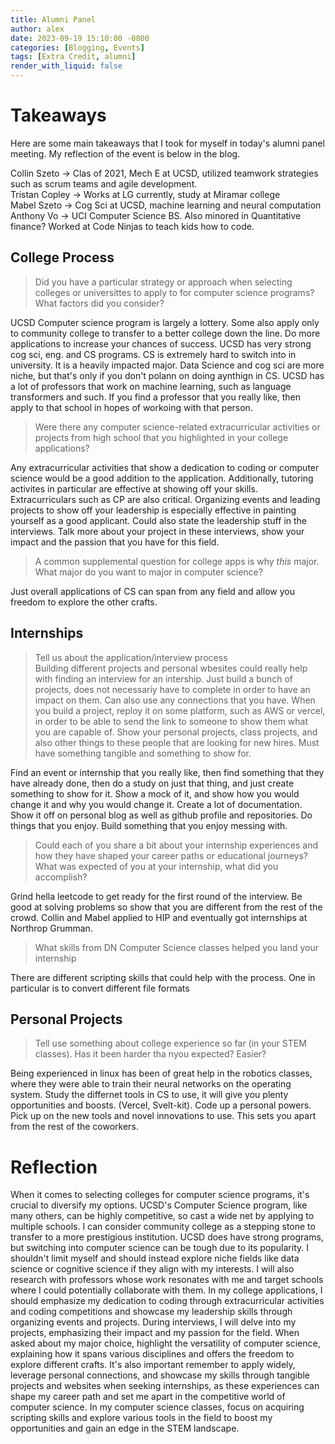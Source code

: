 ```yaml
---
title: Alumni Panel
author: alex
date: 2023-09-19 15:10:00 -0800
categories: [Blogging, Events]
tags: [Extra Credit, alumni]
render_with_liquid: false
---
```


# Takeaways
Here are some main takeaways that I took for myself in today's alumni panel meeting. My reflection of the event is below in the blog.  

Collin Szeto -> Clas of 2021, Mech E at UCSD, utilized teamwork strategies such as scrum teams and agile development.  
Tristan Copley -> Works at LG currently, study at Miramar college  
Mabel Szeto -> Cog Sci at UCSD, machine learning and neural computation  
Anthony Vo -> UCI Computer Science BS. Also minored in Quantitative finance? Worked at Code Ninjas to teach kids how to code.  


## College Process
> Did you have a particular strategy or approach when selecting colleges or universittes to apply to for computer science programs? What factors did you consider?

UCSD Computer science program is largely a lottery. Some also apply only to community college to transfer to a better college down the line. Do more applications to increase your chances of success. UCSD has very strong cog sci, eng. and CS programs. CS is extremely hard to switch into in university. It is a heavily impacted major. Data Science and cog sci are more niche, but that's only if you don't polann on doing aynthign in CS. UCSD has a lot of professors that work on machine learning, such as language transformers and such. If you find a professor that you really like, then apply to that school in hopes of workoing with that person. 

> Were there any computer science-related extracurricular activities or projects from high school that you highlighted in your college applications?

Any extracurricular activities that show a dedication to coding or computer science would be a good addition to the application. Additionally, tutoring activites in particular are effective at showing off your skills. Extracurriculars such as CP are also critical. Organizing events and leading projects to show off your leadership is especially effective in painting yourself as a good applicant. Could also state the leadership stuff in the interviews. Talk more about your project in these interviews, show your impact and the passion that you have for this field. 

> A common supplemental question for college apps is why *this* major. What major do you want to major in computer science?

Just overall applications of CS can span from any field and allow you freedom to explore the other crafts.

## Internships
> Tell us about the application/interview process  
Building different projects and personal wbesites could really help with finding an interview for an intership. Just build a bunch of projects, does not necessariy have to complete in order to have an impact on them. Can also use any connections that you have. When you build a project, reploy it on some platform, such as AWS or vercel, in order to be able to send the link to someone to show them what you are capable of. Show your personal projects, class projects, and also other things to these people that are looking for new hires. Must have something tangible and something to show for.  

Find an event or internship that you really like, then find something that they have already done, then do a study on just that thing, and just create something to show for it. Show a mock of it, and show how you would change it and why you would change it. Create a lot of documentation. Show it off on personal blog as well as github profile and repositories. Do things that you enjoy. Build something that you enjoy messing with. 

> Could each of you share a bit about your internship experiences and how they have shaped your career paths or educational journeys? What was expected of you at your internship, what did you accomplish? 

Grind hella leetcode to get ready for the first round of the interview. Be good at solving problems so show that you are different from the rest of the crowd. Collin and Mabel applied to HIP and eventually got internships at Northrop Grumman.

> What skills from DN Computer Science classes helped you land your internship  

There are different scripting skills that could help with the process. One in particular is to convert different file formats

## Personal Projects
> Tell use something about college experience so far (in your STEM classes). Has it been harder tha nyou expected? Easier?

Being experienced in linux has been of great help in the robotics classes, where they were able to train their neural networks on the operating system. Study the differnet tools in CS to use, it will give you plenty opportunities and boosts. (Vercel, Svelt-kit). Code up a personal powers. Pick up on the new tools and novel innovations to use. This sets you apart from the rest of the coworkers.

# Reflection

When it comes to selecting colleges for computer science programs, it's crucial to diversify my options. UCSD's Computer Science program, like many others, can be highly competitive, so cast a wide net by applying to multiple schools. I can consider community college as a stepping stone to transfer to a more prestigious institution. UCSD does have strong programs, but switching into computer science can be tough due to its popularity. I shouldn't limit myself and should instead explore niche fields like data science or cognitive science if they align with my interests. I will also research with professors whose work resonates with me and target schools where I could potentially collaborate with them. In my college applications, I should emphasize my dedication to coding through extracurricular activities and coding competitions and showcase my leadership skills through organizing events and projects. During interviews, I will delve into my projects, emphasizing their impact and my passion for the field. When asked about my major choice, highlight the versatility of computer science, explaining how it spans various disciplines and offers the freedom to explore different crafts. It's also important remember to apply widely, leverage personal connections, and showcase my skills through tangible projects and websites when seeking internships, as these experiences can shape my career path and set me apart in the competitive world of computer science. In my computer science classes, focus on acquiring scripting skills and explore various tools in the field to boost my opportunities and gain an edge in the STEM landscape.